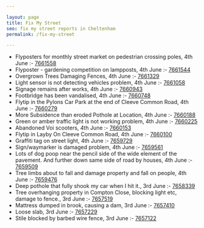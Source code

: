 ```yaml
---

layout: page
title: Fix My Street
seo: fix my street reports in Cheltenham
permalink: /fix-my-street

---
```


<!-- fix_marker starts -->

- Flyposters for monthly street market on pedestrian crossing poles, 4th June :- [7661558](https://www.fixmystreet.com/report/7661558)
- Flyposter - gardening competition on lampposts, 4th June :- [7661544](https://www.fixmystreet.com/report/7661544)
- Overgrown Trees Damaging Fences, 4th June :- [7661329](https://www.fixmystreet.com/report/7661329)
- Light sensor is not detecting vehicles problem, 4th June :- [7661058](https://www.fixmystreet.com/report/7661058)
- Signage remains after works, 4th June :- [7660943](https://www.fixmystreet.com/report/7660943)
- Footbridge has been vandalised, 4th June :- [7660748](https://www.fixmystreet.com/report/7660748)
- Flytip in the Pylons Car Park at the end of Cleeve Common Road, 4th June :- [7660279](https://www.fixmystreet.com/report/7660279)
- More Subsidence than eroded Pothole at Location, 4th June :- [7660188](https://www.fixmystreet.com/report/7660188)
- Green or amber traffic light is not working problem, 4th June :- [7660225](https://www.fixmystreet.com/report/7660225)
- Abandoned Voi scooters, 4th June :- [7660153](https://www.fixmystreet.com/report/7660153)
- Flytip in Layby On Cleeve Common Road, 4th June :- [7660100](https://www.fixmystreet.com/report/7660100)
- Graffiti tag on street light, 4th June :- [7659729](https://www.fixmystreet.com/report/7659729)
- Sign/waymarker is damaged problem, 4th June :- [7659561](https://www.fixmystreet.com/report/7659561)
- Lots of dog poop near the pencil side of the wide element of the pavement. And further down same side of road by houses, 4th June :- [7659509](https://www.fixmystreet.com/report/7659509)
- Tree limbs about to fall and damage property and fall on people, 4th June :- [7659476](https://www.fixmystreet.com/report/7659476)
- Deep pothole that fully shook my car when I hit it., 3rd June :- [7658339](https://www.fixmystreet.com/report/7658339)
- Tree overhanging property in Compton Close, blocking light etc, damage to fence., 3rd June :- [7657519](https://www.fixmystreet.com/report/7657519)
- Mattress dumped in brook, causing a dam, 3rd June :- [7657410](https://www.fixmystreet.com/report/7657410)
- Loose slab, 3rd June :- [7657229](https://www.fixmystreet.com/report/7657229)
- Stile blocked by barbed wire fence, 3rd June :- [7657122](https://www.fixmystreet.com/report/7657122)

<!-- fix_marker ends -->